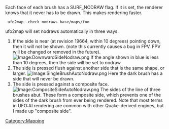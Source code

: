 Each face of each brush has a SURF_NODRAW flag. If it is set, the
renderer knows that it never has to be drawn. This makes rendering
faster.

     ufo2map -check nodraws base/maps/foo

ufo2map will set nodraws automatically in three ways.

1.  If the side is near (at revision 19664, within 10 degrees) pointing
    down, then it will not be shown. (note this currently causes a bug
    in FPV. FPV will be changed or removed in the future).
    ![Image:DownwardSideNodraw.png](DownwardSideNodraw.png "Image:DownwardSideNodraw.png")
    If the angle shown in blue is less than 10 degrees, then the side
    will be set to nodraw.
2.  The side is pressed flush against another side that is the same
    shape, or larger.
    ![Image:SingleBrushAutoNodraw.png](SingleBrushAutoNodraw.png "Image:SingleBrushAutoNodraw.png")
    Here the dark brush has a side that will never be drawn.
3.  The side is pressed against a composite face.
    ![Image:CompositeSideAutoNodraw.png‎](CompositeSideAutoNodraw.png‎ "Image:CompositeSideAutoNodraw.png‎")
    The sides of the line of three brushes abut. These form a composite
    side, which prevents one of the sides of the dark brush from ever
    being rendered. Note that most terms in UFO:AI rendering are common
    with other Quake-derived engines, but I made up "composite side".

[Category:Mapping](Category:Mapping "wikilink")